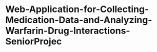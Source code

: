 # Web-Application-for-Collecting-Medication-Data-and-Analyzing-Warfarin-Drug-Interactions-SeniorProjec